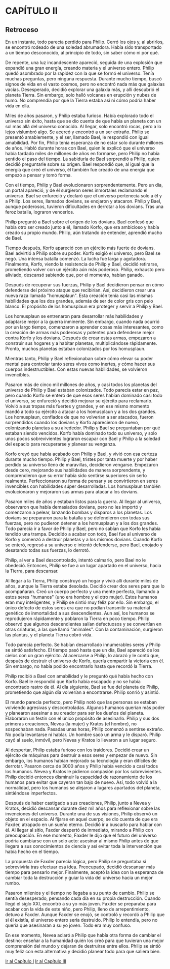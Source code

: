 # CAPÍTULO II
## Retroceso

En un instante, todo parecía perdido para Philip. Cerró los ojos y, al abrirlos, se encontró rodeado de una soledad abrumadora. Había sido transportado a un tiempo desconocido, al principio de todo, sin saber cómo ni por qué.

De repente, una luz incandescente apareció, seguida de una explosión que expandió una gran energía, creando materia y el universo entero. Philip quedó asombrado por la rapidez con la que se formó el universo. Tenía muchas preguntas, pero ninguna respuesta. Durante mucho tiempo, buscó signos de vida en el vasto cosmos, pero no encontró nada más que galaxias vacías. Desesperado, decidió explorar una galaxia más, y allí descubrió el planeta Tierra. Sin embargo, solo halló volcanes en erupción y nubes de humo. No comprendía por qué la Tierra estaba así ni cómo podría haber vida en ella.

Miles de años pasaron, y Philip estaba furioso. Había explorado todo el universo sin éxito, hasta que se dio cuenta de que había un planeta con un sol más allá del universo conocido. Al llegar, solo encontró rocas, pero a lo lejos vislumbró algo. Se acercó y encontró a un ser extraño. Philip se presentó amablemente, y el ser, llamado Bael, le respondió con igual amabilidad. Por fin, Philip tenía esperanza de no estar solo durante millones de años. Habló durante horas con Bael, quien le explicó que el universo había tardado miles de millones de años en formarse, pero Philip no había sentido el paso del tiempo. La sabiduría de Bael sorprendió a Philip, quien decidió preguntarle sobre su origen. Bael respondió que, al igual que la energía que creó el universo, él también fue creado de una energía que empezó a pensar y tomó forma.

Con el tiempo, Philip y Bael evolucionaron sorprendentemente. Pero un día, un portal apareció, y de él surgieron seres inmortales reclamando el universo. Bael se enfureció y declaró que el universo pertenecía solo a él y a Philip. Los seres, llamados dovians, se enojaron y atacaron. Philip y Bael, aunque poderosos, tuvieron dificultades en derrotar a los dovians. Tras una feroz batalla, lograron vencerlos.

Philip preguntó a Bael sobre el origen de los dovians. Bael confesó que había otro ser creado junto a él, llamado Korfo, que era ambicioso y había creado su propio mundo. Philip, aún tratando de entender, aprendió mucho de Bael.

Tiempo después, Korfo apareció con un ejército más fuerte de dovians. Bael advirtió a Philip sobre su poder. Korfo exigió el universo, pero Bael se negó. Una intensa batalla comenzó. La lucha fue larga y agotadora. Finalmente, Korfo, viendo la resistencia de Philip y Bael, decidió retirarse, prometiendo volver con un ejército aún más poderoso. Philip, exhausto pero aliviado, descansó sabiendo que, por el momento, habían ganado.


Después de recuperar sus fuerzas, Philip y Bael decidieron pensar en cómo defenderse del próximo ataque que recibirían. Así, decidieron crear una nueva raza llamada "homusplaun". Esta creación tenía casi las mismas habilidades que los dos grandes, además de ser de color gris con pelo blanco. El propósito de los homusplaun era proteger y servir a Philip y Bael.

Los homusplaun se entrenaron para desarrollar más habilidades y adaptarse mejor a la guerra inminente. Sin embargo, cuando nada ocurrió por un largo tiempo, comenzaron a aprender cosas más interesantes, como la creación de armas más poderosas y potentes para defenderse mejor contra Korfo y los dovians. Después de crear estas armas, empezaron a construir sus hogares y a habitar planetas, multiplicándose rápidamente. Pronto, muchos planetas estaban colonizados por los homusplaun.

Mientras tanto, Philip y Bael reflexionaban sobre cómo elevar su poder mental para controlar tanto seres vivos como inertes, y cómo hacer sus cuerpos indestructibles. Con estas nuevas habilidades, se volvieron invencibles.

Pasaron más de cinco mil millones de años, y casi todos los planetas del universo de Philip y Bael estaban colonizados. Todo parecía estar en paz, pero cuando Korfo se enteró de que esos seres habían dominado casi todo el universo, se enfureció y decidió mejorar su ejército para reclamarlo. Volvió a sus tropas más fuertes y grandes, y en ese mismo momento mandó a todo su ejército a atacar a los homusplaun y a los dos grandes. Los homusplaun, confiados de que no volverían a ser atacados, fueron sorprendidos cuando los dovians y Korfo aparecieron de nuevo, colonizando planetas a su alrededor. Philip y Bael se preguntaban por qué estaban siendo vencidos. Korfo había dominado todo su universo, y solo unos pocos sobrevivientes lograron escapar con Bael y Philip a la soledad del espacio para recuperarse y planear su venganza.

Korfo creyó que había acabado con Philip y Bael, y vivió con esa certeza durante mucho tiempo. Philip y Bael, tristes por tanta muerte y por haber perdido su universo lleno de maravillas, decidieron vengarse. Empezaron desde cero, mejorando sus habilidades de manera sorprendente, y comprendieron que su error había sido sentirse superiores sin serlo realmente. Perfeccionaron su forma de pensar y se convirtieron en seres invencibles con habilidades súper desarrolladas. Los homusplaun también evolucionaron y mejoraron sus armas para atacar a los dovians.

Pasaron miles de años y estaban listos para la guerra. Al llegar al universo, observaron que había demasiados dovians, pero no les importó y comenzaron a pelear, lanzando bombas y disparos a los planetas. Los dovians se prepararon para la batalla y se defendieron con todas sus fuerzas, pero no pudieron detener a los homusplaun y a los dos grandes. Todo parecía ir a favor de Philip y Bael, pero no sabían que Korfo les había tendido una trampa. Decidido a acabar con todo, Bael fue al universo de Korfo y comenzó a destruir planetas y a los mismos dovians. Cuando Korfo se enteró, regresó a su universo e intentó defenderse, pero Bael, enojado y desatando todas sus fuerzas, lo derrotó.

Philip, al ver a Bael descontrolado, intentó calmarlo, pero Bael no le obedeció. Entonces, Philip se fue a un lugar apartado en el universo, hacia la Tierra, para descansar.

Al llegar a la Tierra, Philip construyó un hogar y vivió allí durante miles de años, aunque la Tierra estaba desolada. Decidió crear dos seres para que lo acompañaran. Creó un cuerpo perfecto y una mente perfecta, llamando a estos seres "humanos" (uno era hombre y el otro mujer). Estos humanos eran muy inteligentes, y Philip se sintió muy feliz por ello. Sin embargo, el único defecto de estos seres era que no podían transmitir su material genético de inmortalidad a sus descendientes. Aun así, los humanos se reprodujeron rápidamente y poblaron la Tierra en poco tiempo. Philip observó que algunos descendientes salían defectuosos y se convertían en otras criaturas, a las que llamó "animales". Con la contaminación, surgieron las plantas, y el planeta Tierra cobró vida.

Todo parecía perfecto. Se habían desarrollado innumerables seres y Philip se sintió satisfecho. El tiempo pasó hasta que un día, Bael apareció de los cielos con un gran ejército. Al acercarse a Philip, lo abrazó y le contó que, después de destruir el universo de Korfo, quería compartir la victoria con él. Sin embargo, no había podido encontrarlo hasta que recordó la Tierra.

Philip recibió a Bael con amabilidad y le preguntó qué había hecho con Korfo. Bael le respondió que Korfo había escapado y no se había encontrado rastro de él. Al día siguiente, Bael se fue del planeta de Philip, prometiendo que algún día volverían a encontrarse. Philip sonrió y asintió.

El mundo parecía perfecto, pero Philip notó que las personas se estaban volviendo agresivas y descontroladas. Algunos humanos querían más poder y planearon asesinar a su creador para ser los dueños del planeta. Elaboraron un festín con el único propósito de asesinarlo. Philip y sus dos primeras creaciones, Nevea (la mujer) y Kratos (el hombre), no sospechaban nada. Pasadas unas horas, Philip comenzó a sentirse extraño. No podía levantarse ni hablar. Un hombre sacó un arma y le disparó. Philip cayó al suelo, inmóvil, pero Nevea y Kratos lo llevaron a un lugar seguro.

Al despertar, Philip estaba furioso con los traidores. Decidió crear un ejército de máquinas para destruir a esos seres y empezar de nuevo. Sin embargo, los humanos habían mejorado su tecnología y eran difíciles de derrotar. Pasaron cerca de 3000 años y Philip había vencido a casi todos los humanos. Nevea y Kratos le pidieron compasión por los sobrevivientes. Philip decidió entonces disminuir la capacidad de razonamiento de los humanos para evitar que cayeran tan bajo de nuevo. Así, todo volvió a la normalidad, pero los humanos se alejaron a lugares apartados del planeta, sintiéndose imperfectos.


Después de haber castigado a sus creaciones, Philip, junto a Nevea y Kratos, decidió descansar durante diez mil años para reflexionar sobre las invenciones del universo. Durante una de sus visiones, Philip observó un objeto en el espacio. Al fijarse en aquel cuerpo, se dio cuenta de que era Faxder, atrapado en un sueño eterno. Decidió ir a buscarlo para hablar con él. Al llegar al sitio, Faxder despertó de inmediato, mirando a Philip con preocupación. En ese momento, Faxder le dijo que el futuro del universo podría cambiarse con un solo acto: asesinar al mismo Philip antes de que llegara a sus conocimientos de ciencia y así evitar toda la intervención que había hecho en el tiempo.

La propuesta de Faxder parecía lógica, pero Philip se preguntaba si sobreviviría tras efectuar esa idea. Preocupado, decidió descansar más tiempo para pensarlo mejor. Finalmente, aceptó la idea con la esperanza de cambiar toda la destrucción y guiar la vida del universo hacia un mejor rumbo.

Pasaron milenios y el tiempo no llegaba a su punto de cambio. Philip se sentía desesperado, pensando cada día en su propia destrucción. Cuando llegó el siglo XXI, encontró a su yo más joven. Faxder se preparaba para acabar con la vida de este niño, pero Philip, lleno de arrepentimiento, detuvo a Faxder. Aunque Faxder se enojó, se controló y recordó a Philip que si él existía, el universo entero sería destruido. Philip lo entendía, pero no quería que asesinaran a su yo joven. Todo era muy confuso.

En ese momento, Nevea aclaró a Philip que había otra forma de cambiar el destino: enseñar a la humanidad quién los creó para que tuvieran una mejor comprensión del mundo y dejaran de destruirse entre ellos. Philip se sintió muy feliz con esta alternativa y decidió planear todo para que saliera bien.

[Ir al Capítulo I](cap1.md)
[Ir al Capítulo III](cap3.md)
